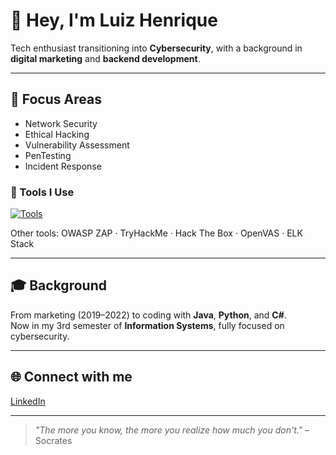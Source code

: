 # 👋 Hey, I'm Luiz Henrique

Tech enthusiast transitioning into **Cybersecurity**, with a background in **digital marketing** and **backend development**.

---

## 🔐 Focus Areas

- Network Security  
- Ethical Hacking  
- Vulnerability Assessment  
- PenTesting  
- Incident Response  

### 🧰 Tools I Use

[![Tools](https://skillicons.dev/icons?i=linux,wireshark,nmap,burpsuite,kali,metasploit,splunk)](https://skillicons.dev)

Other tools: OWASP ZAP · TryHackMe · Hack The Box · OpenVAS · ELK Stack

---

## 🎓 Background

From marketing (2019–2022) to coding with **Java**, **Python**, and **C#**.  
Now in my 3rd semester of **Information Systems**, fully focused on cybersecurity.

---

## 🌐 Connect with me

[LinkedIn](https://www.linkedin.com/in/luizhenriquegsilva)

---

> *"The more you know, the more you realize how much you don't."* – Socrates

